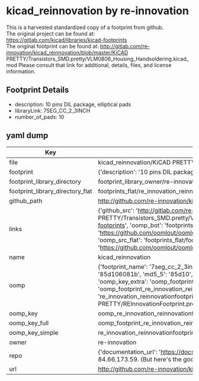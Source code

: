 # kicad_reinnovation by re-innovation  
This is a harvested standardized copy of a footprint from github.  
The original project can be found at:  
https://gitlab.com/kicad/libraries/kicad-footprints  
The original footprint can be found at:
http://gitlab.com/re-innovation/kicad_reinnovation/blob/master/KiCAD PRETTY/Transistors_SMD.pretty/VLM0806_Housing_Handsoldering.kicad_mod
Please consult that link for additional, details, files, and license information.  
## Footprint Details
* description: 10 pins DIL package, elliptical pads  
* libraryLink: 7SEG_CC_2_3INCH  
* number_of_pads: 10  
## yaml dump  
| Key | Value |  
| --- | --- |  
| file | kicad_reinnovation/KiCAD PRETTY/REInnovationFootprint.pretty/7SEG_CC_2_3INCH.kicad_mod |  
| footprint | {'description': '10 pins DIL package, elliptical pads', 'libraryLink': '7SEG_CC_2_3INCH', 'number_of_pads': 10} |  
| footprint_library_directory | footprint_library_owner/re-innovation_kicad_reinnovation |  
| footprint_library_directory_flat | footprints_flat/re_innovation_reinnovationfootprint_7seg_cc_2_3inch/working |  
| github_path | http://github.com/re-innovation/kicad_reinnovation/blob/master/KiCAD PRETTY/REInnovationFootprint.pretty/7SEG_CC_2_3INCH.kicad_mod |  
| links | {'github_src': 'http://gitlab.com/re-innovation/kicad_reinnovation/blob/master/KiCAD PRETTY/Transistors_SMD.pretty/VLM0806_Housing_Handsoldering.kicad_mod', 'github_src_repo': 'https://gitlab.com/kicad/libraries/kicad-footprints', 'oomp_bot': 'footprints/re_innovation_reinnovationfootprint_7seg_cc_2_3inch/working', 'oomp_bot_github': 'https://github.com/oomlout/oomlout_oomp_footprint_bot/tree/main/footprints/re_innovation_reinnovationfootprint_7seg_cc_2_3inch/working', 'oomp_src_flat': 'footprints_flat/footprints_flat/re_innovation_reinnovationfootprint_7seg_cc_2_3inch/working', 'oomp_src_flat_github': 'https://github.com/oomlout/oomlout_oomp_footprint_src/tree/main/footprints_flat/re_innovation_reinnovationfootprint_7seg_cc_2_3inch/working'} |  
| name | kicad_reinnovation |  
| oomp | {'footprint_name': '7seg_cc_2_3inch', 'library_name': 'reinnovationfootprint', 'md5': '85d106081b48f31b83fbc992df6c542f', 'md5_10': '85d106081b', 'md5_5': '85d10', 'md5_6': '85d106', 'oomp_key': 'oomp_re_innovation_reinnovationfootprint_7seg_cc_2_3inch', 'oomp_key_extra': 'oomp_footprint_re_innovation_reinnovationfootprint_7seg_cc_2_3inch', 'oomp_key_full': 'oomp_footprint_re_innovation_reinnovationfootprint_7seg_cc_2_3inch_85d106', 'oomp_key_simple': 're_innovation_reinnovationfootprint_7seg_cc_2_3inch', 'original_filename': 'kicad_reinnovation/KiCAD PRETTY/REInnovationFootprint.pretty/7SEG_CC_2_3INCH.kicad_mod', 'owner_name': 're_innovation'} |  
| oomp_key | oomp_re_innovation_reinnovationfootprint_7seg_cc_2_3inch |  
| oomp_key_full | oomp_footprint_re_innovation_reinnovationfootprint_7seg_cc_2_3inch |  
| oomp_key_simple | re_innovation_reinnovationfootprint_7seg_cc_2_3inch |  
| owner | re-innovation |  
| repo | {'documentation_url': 'https://docs.github.com/rest/overview/resources-in-the-rest-api#rate-limiting', 'message': "API rate limit exceeded for 84.66.173.59. (But here's the good news: Authenticated requests get a higher rate limit. Check out the documentation for more details.)"} |  
| url | http://github.com/re-innovation/kicad_reinnovation |  

